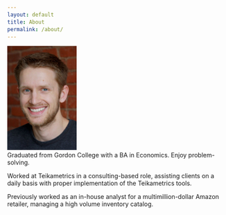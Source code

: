 ```yaml
---
layout: default
title: About
permalink: /about/
---
```

 <div class="home-image">
    <img src="/assets/chris.jpg" alt="Picture of Christopher Friberg" width="160" height="240">
 </div>
Graduated from Gordon College with a BA in Economics. Enjoy problem-solving.

Worked at Teikametrics in a consulting-based role, assisting clients on a daily basis with proper implementation of the Teikametrics tools.

Previously worked as an in-house analyst for a multimillion-dollar Amazon retailer, managing a high volume inventory catalog.
